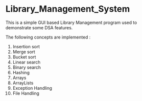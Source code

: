 # Library_Management_System

This is a simple GUI based Library Management program used to demonstrate some DSA features.

The following concepts are implemented :
1. Insertion sort
2. Merge sort
3. Bucket sort
4. Linear search
5. Binary search
6. Hashing
7. Arrays
8. ArrayLists
9. Exception Handling
10. File Handling
